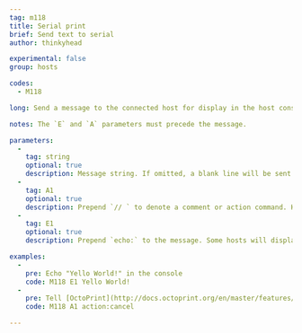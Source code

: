 ```yaml
---
tag: m118
title: Serial print
brief: Send text to serial
author: thinkyhead

experimental: false
group: hosts

codes:
  - M118

long: Send a message to the connected host for display in the host console or to perform a host action.

notes: The `E` and `A` parameters must precede the message.

parameters:
  -
    tag: string
    optional: true
    description: Message string. If omitted, a blank line will be sent.
  -
    tag: A1
    optional: true
    description: Prepend `// ` to denote a comment or action command. Hosts like OctoPrint can interpret such commands to perform special actions. See your host's documentation.
  -
    tag: E1
    optional: true
    description: Prepend `echo:` to the message. Some hosts will display echo messages differently when preceded by `echo:`.

examples:
  -
    pre: Echo "Yello World!" in the console
    code: M118 E1 Yello World!
  -
    pre: Tell [OctoPrint](http://docs.octoprint.org/en/master/features/action_commands.html) to cancel the print job
    code: M118 A1 action:cancel

---
```

